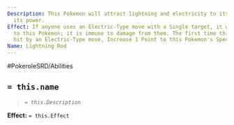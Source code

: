 ```yaml
---
Description: This Pokemon will attract lightning and electricity to itself to charge
  its power.
Effect: If anyone uses an Electric-Type move with a Single target, it will be redirected
  to this Pokemon; it is immune to damage from them. The first time this Pokemon is
  hit by an Electric-Type move, Increase 1 Point to this Pokemon's Special.
Name: Lightning Rod
---
```


#PokeroleSRD/Abilities

## `= this.name`

> *`= this.Description`*

**Effect:** `= this.Effect`